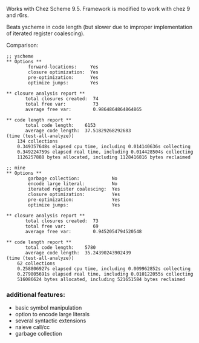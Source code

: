 Works with Chez Scheme 9.5. Framework is modified to work with chez 9 and r6rs.

Beats yscheme in code length (but slower due to improper implementation of iterated register coalescing).

Comparison:

``` text
;; yscheme
** Options **
        forward-locations:     Yes
        closure optimization:  Yes
        pre-optimization:      Yes
        optimize jumps:        Yes

** closure analysis report **
       total closures created:  74
       total free var:          73
       average free var:        0.9864864864864865

** code length report **
       total code length:    6153
       average code length:  37.51829268292683
(time (test-all-analyze))
    134 collections
    0.349357648s elapsed cpu time, including 0.014140636s collecting
    0.349224759s elapsed real time, including 0.014428504s collecting
    1126257888 bytes allocated, including 1128416816 bytes reclaimed

;; mine
** Options **
        garbage collection:            No
        encode large literal:          No
        iterated register coalescing:  Yes
        closure optimization:          Yes
        pre-optimization:              Yes
        optimize jumps:                Yes

** closure analysis report **
       total closures created:  73
       total free var:          69
       average free var:        0.9452054794520548

** code length report **
       total code length:    5780
       average code length:  35.24390243902439
(time (test-all-analyze))
    62 collections
    0.258806927s elapsed cpu time, including 0.009962852s collecting
    0.279805691s elapsed real time, including 0.010122055s collecting
    516086624 bytes allocated, including 521651584 bytes reclaimed
```

### additional features:
- basic symbol manipulation
- option to encode large literals
- several syntactic extensions
- naieve call/cc
- garbage collection
